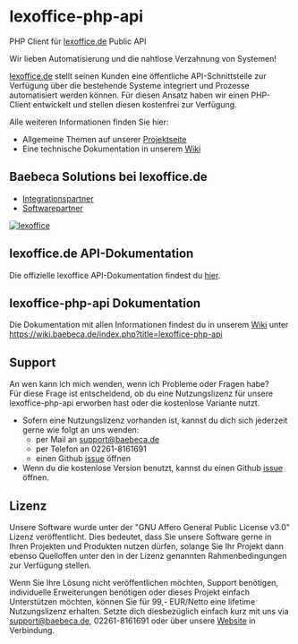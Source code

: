 # lexoffice-php-api
PHP Client für [lexoffice.de](https://www.lexoffice.de/?cid=6143&pid=pmc&utm_medium=affiliate&utm_source=baebeca&utm_campaign=start) Public API

Wir lieben Automatisierung und die nahtlose Verzahnung von Systemen!

[lexoffice.de](https://www.lexoffice.de/?cid=6143&pid=pmc&utm_medium=affiliate&utm_source=baebeca&utm_campaign=start) stellt seinen Kunden eine öffentliche API-Schnittstelle zur Verfügung über die 
bestehende Systeme integriert und Prozesse automatisiert werden können. Für diesen Ansatz haben 
wir einen PHP-Client entwickelt und stellen diesen kostenfrei zur Verfügung. 

Alle weiteren Informationen finden Sie hier:
* Allgemeine Themen auf unserer [Projektseite](https://www.baebeca.de/softwareentwicklung/projekte/lexoffice-php-client/)
* Eine technische Dokumentation in unserem [Wiki](https://wiki.baebeca.de/index.php?title=lexoffice-php-api)
 
## Baebeca Solutions bei lexoffice.de
* [Integrationspartner](https://www.lexoffice.de/partner/public-api/integrationspartner/?cid=6143&pid=pmc&utm_medium=affiliate&utm_source=baebeca&utm_campaign=start)
* [Softwarepartner](https://www.lexoffice.de/partner/?cid=6143&pid=pmc&utm_medium=affiliate&utm_source=baebeca&utm_campaign=start)

[![lexoffice](https://www.baebeca.de/wp-content/uploads/2021/10/lexoffice-technologiepartner-badge-300x199.png)](https://www.lexoffice.de/?cid=6143&pid=pmc&utm_medium=affiliate&utm_source=baebeca&utm_campaign=start)

## lexoffice.de API-Dokumentation
Die offizielle lexoffice API-Dokumentation findest du [hier](https://developers.lexoffice.io/docs/).

## lexoffice-php-api Dokumentation
Die Dokumentation mit allen Informationen findest du in unserem [Wiki](https://wiki.baebeca.de/index.php?title=lexoffice-php-api) unter https://wiki.baebeca.de/index.php?title=lexoffice-php-api

## Support
An wen kann ich mich wenden, wenn ich Probleme oder Fragen habe?<br>
Für diese Frage ist entscheidend, ob du eine Nutzungslizenz für unsere lexoffice-php-api erworben hast oder die kostenlose Variante nutzt.

* Sofern eine Nutzungslizenz vorhanden ist, kannst du dich sich jederzeit gerne wie folgt an uns wenden:
  * per Mail an support@baebeca.de
  * per Telefon an 02261-8161691
  * einen Github [issue](https://github.com/Baebeca-Solutions/lexoffice-php-api/issues) öffnen
* Wenn du die kostenlose Version benutzt, kannst du einen Github [issue](https://github.com/Baebeca-Solutions/lexoffice-php-api/issues) öffnen.

## Lizenz
Unsere Software wurde unter der "GNU Affero General Public License v3.0" Lizenz veröffentlicht. 
Dies bedeutet, dass Sie unsere Software gerne in Ihren Projekten und Produkten nutzen dürfen, 
solange Sie Ihr Projekt dann ebenso Quelloffen unter den in der Lizenz genannten Rahmenbedingungen 
zur Verfügung stellen.

Wenn Sie Ihre Lösung nicht veröffentlichen möchten, Support benötigen, individuelle 
Erweiterungen benötigen oder dieses Projekt einfach Unterstützen möchten, können Sie für 99,- EUR/Netto eine lifetime Nutzungslizenz erhalten. Setzte dich diesbezüglich einfach kurz mit uns via support@baebeca.de, 02261-8161691 oder über unsere [Website](https://www.baebeca.de/softwareentwicklung/projekte/lexoffice-php-client/) in Verbindung.